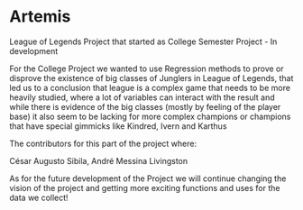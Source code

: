 # Artemis
League of Legends Project that started as College Semester Project - In development

For the College Project we wanted to use Regression methods to prove or disprove the existence of big classes of Junglers in League of Legends, that led us to a conclusion that league is a complex game that needs to be more heavily studied, where a lot of variables can interact with the result and while there is evidence of the big classes (mostly by feeling of the player base) it also seem to be lacking for more complex champions or champions that have special gimmicks like Kindred, Ivern and Karthus

The contributors for this part of the project where:

César Augusto Sibila,
André Messina Livingston

As for the future development of the Project we will continue changing the vision of the project and getting more exciting functions and uses for the data we collect!
